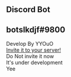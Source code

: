 Discord Bot
---
**botslkdjf#9800**
---
Develop By YYOuO  
[Invite it to your server!](https://discord.com/api/oauth2/authorize?client_id=991363050428960848&permissions=8&scope=bot)  
Do Not invite it now   
It's under development  
Yee